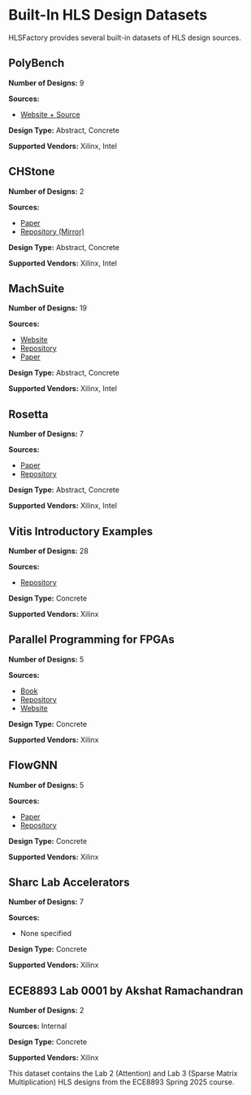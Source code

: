 # Built-In HLS Design Datasets

HLSFactory provides several built-in datasets of HLS design sources.

## PolyBench

**Number of Designs:** 9

**Sources:**

- [Website + Source](https://web.cs.ucla.edu/~pouchet/software/polybench/)

**Design Type:** Abstract, Concrete

**Supported Vendors:** Xilinx, Intel

## CHStone

**Number of Designs:** 2

**Sources:**

- [Paper](https://ieeexplore.ieee.org/document/4541637)
- [Repository (Mirror)](https://github.com/ferrandi/CHStone)

**Design Type:** Abstract, Concrete

**Supported Vendors:** Xilinx, Intel

## MachSuite

**Number of Designs:** 19

**Sources:**

- [Website](https://breagen.github.io/MachSuite/)
- [Repository](https://github.com/breagen/MachSuite)
- [Paper](https://ieeexplore.ieee.org/document/6983050)

**Design Type:** Abstract, Concrete

**Supported Vendors:** Xilinx, Intel

## Rosetta

**Number of Designs:** 7

**Sources:**

- [Paper](https://dl.acm.org/doi/10.1145/3174243.3174255)
- [Repository](https://github.com/cornell-zhang/rosetta)

**Design Type:** Abstract, Concrete

**Supported Vendors:** Xilinx, Intel

## Vitis Introductory Examples

**Number of Designs:** 28

**Sources:**

- [Repository](https://github.com/Xilinx/Vitis-HLS-Introductory-Examples)

**Design Type:** Concrete

**Supported Vendors:** Xilinx

## Parallel Programming for FPGAs

**Number of Designs:** 5

**Sources:**

- [Book](https://arxiv.org/abs/1805.03648)
- [Repository](https://github.com/KastnerRG/pp4fpgas)
- [Website](http://kastner.ucsd.edu/hlsbook/)

**Design Type:** Concrete

**Supported Vendors:** Xilinx

## FlowGNN

**Number of Designs:** 5

**Sources:**

- [Paper](https://arxiv.org/abs/2204.13103)
- [Repository](https://github.com/sharc-lab/FlowGNN)

**Design Type:** Concrete

**Supported Vendors:** Xilinx

## Sharc Lab Accelerators

**Number of Designs:** 7

**Sources:**

- None specified

**Design Type:** Concrete

**Supported Vendors:** Xilinx

## ECE8893 Lab 0001 by Akshat Ramachandran 

**Number of Designs:** 2

**Sources:** Internal

**Design Type:** Concrete

**Supported Vendors:** Xilinx

This dataset contains the Lab 2 (Attention) and Lab 3 (Sparse Matrix Multiplication) HLS designs from the ECE8893 Spring 2025 course.
